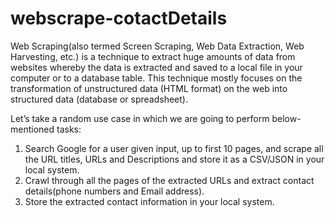 # webscrape-cotactDetails
Web Scraping(also termed Screen Scraping, Web Data Extraction, Web Harvesting, etc.) is a technique to extract huge amounts of data from websites whereby the data is extracted and saved to a local file in your computer or to a database table. This technique mostly focuses on the transformation of unstructured data (HTML format) on the web into structured data (database or spreadsheet).


Let’s take a random use case in which we are going to perform below-mentioned tasks:

1. Search Google for a user given input, up to first 10 pages, and scrape all the URL titles, URLs and Descriptions and store it as a CSV/JSON in your local system.
2. Crawl through all the pages of the extracted URLs and extract contact details(phone numbers and Email address).
3. Store the extracted contact information in your local system.
